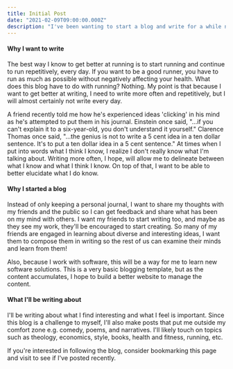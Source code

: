 ```yaml
---
title: Initial Post
date: "2021-02-09T09:00:00.000Z"
description: "I've been wanting to start a blog and write for a while now, so now I'm actually doing it."
---
```


#### Why I want to write

The best way I know to get better at running is to start running
and continue to run repetitively, every day. If you want to be a good runner,
you have to run as much as possible without negatively affecting
your health. What does this blog have to do with running? Nothing.
My point is that because I want to get better at writing, I need
to write more often and repetitively, but I will almost certainly
not write every day.

A friend recently told me how he's experienced ideas 'clicking' in
his mind as he's attempted to put them in his journal. Einstein once
said, "...if you can't explain it to a six-year-old, you don't understand
it yourself." Clarence Thomas once said, "...the genius is not to write a 5
cent idea in a ten dollar sentence. It's to put a ten dollar idea in a 5 cent sentence."
At times when I put into words what I think I know, I realize I don't
really know what I'm talking about. Writing more often, I hope, will
allow me to delineate between what I know and what I think I know. On top
of that, I want to be able to better elucidate what I do know.

#### Why I started a blog

Instead of only keeping a personal journal, I want to share my thoughts with
my friends and the public so I can get feedback and share what has been
on my mind with others. I want my friends to start writing too, and maybe
as they see my work, they'll be encouraged to start creating. So many of my
friends are engaged in learning about diverse and interesting ideas, I want them to
compose them in writing so the rest of us can examine their minds and learn
from them!

Also, because I work with software, this will be a way for me to learn
new software solutions. This is a very basic blogging template, but as
the content accumulates, I hope to build a better website to manage the
content.

#### What I'll be writing about

I'll be writing about what I find interesting and what I feel is important.
Since this blog is a challenge to myself, I'll also make posts that put me
outside my comfort zone e.g. comedy, poems, and narratives. I'll likely touch
on topics such as theology, economics, style, books, health and fitness, running,
etc.

If you're interested in following the blog, consider bookmarking this page and
visit to see if I've posted recently.

<!-- This is my first post on my new fake blog! How exciting!

I'm sure I'll write a lot more interesting things in the future.

Oh, and here's a great quote from this Wikipedia on
[salted duck eggs](https://en.wikipedia.org/wiki/Salted_duck_egg).

> A salted duck egg is a Chinese preserved food product made by soaking duck
> eggs in brine, or packing each egg in damp, salted charcoal. In Asian
> supermarkets, these eggs are sometimes sold covered in a thick layer of salted
> charcoal paste. The eggs may also be sold with the salted paste removed,
> wrapped in plastic, and vacuum packed. From the salt curing process, the
> salted duck eggs have a briny aroma, a gelatin-like egg white and a
> firm-textured, round yolk that is bright orange-red in color.

![Chinese Salty Egg](./salty_egg.jpg)

You can also write code blocks here!

```js
const saltyDuckEgg = "chinese preserved food product"
```

| Number | Title                                    | Year |
| :----- | :--------------------------------------- | ---: |
| 1      | Harry Potter and the Philosopher’s Stone | 2001 |
| 2      | Harry Potter and the Chamber of Secrets  | 2002 |
| 3      | Harry Potter and the Prisoner of Azkaban | 2004 |

[View raw (TEST.md)](https://raw.github.com/adamschwartz/github-markdown-kitchen-sink/master/README.md)

This is a paragraph.

    This is a paragraph.

# Header 1

## Header 2

    Header 1
    ========

    Header 2
    --------

# Header 1

## Header 2

### Header 3

#### Header 4

##### Header 5

###### Header 6

    # Header 1
    ## Header 2
    ### Header 3
    #### Header 4
    ##### Header 5
    ###### Header 6

# Header 1

## Header 2

### Header 3

#### Header 4

##### Header 5

###### Header 6

    # Header 1 #
    ## Header 2 ##
    ### Header 3 ###
    #### Header 4 ####
    ##### Header 5 #####
    ###### Header 6 ######

> Lorem ipsum dolor sit amet, consectetuer adipiscing elit. Aliquam hendrerit mi posuere lectus. Vestibulum enim wisi, viverra nec, fringilla in, laoreet vitae, risus.

    > Lorem ipsum dolor sit amet, consectetuer adipiscing elit. Aliquam hendrerit mi posuere lectus. Vestibulum enim wisi, viverra nec, fringilla in, laoreet vitae, risus.

> ## This is a header.
>
> 1. This is the first list item.
> 2. This is the second list item.
>
> Here's some example code:
>
>     Markdown.generate();

    > ## This is a header.
    > 1. This is the first list item.
    > 2. This is the second list item.
    >
    > Here's some example code:
    >
    >     Markdown.generate();

- Red
- Green
- Blue

* Red
* Green
* Blue

- Red
- Green
- Blue

```markdown
- Red
- Green
- Blue

* Red
* Green
* Blue

- Red
- Green
- Blue
```

- `code goes` here in this line
- **bold** goes here

```markdown
- `code goes` here in this line
- **bold** goes here
```

1. Buy flour and salt
1. Mix together with water
1. Bake

```markdown
1. Buy flour and salt
1. Mix together with water
1. Bake
```

1. `code goes` here in this line
1. **bold** goes here

```markdown
1. `code goes` here in this line
1. **bold** goes here
```

Paragraph:

    Code

<!--

    Paragraph:

        Code

---

---

---

---

---

    * * *

    ***

    *****

    - - -

    ---------------------------------------

This is [an example](http://example.com "Example") link.

[This link](http://example.com) has no title attr.

This is [an example][id] reference-style link.

[id]: http://example.com "Optional Title"

    This is [an example](http://example.com "Example") link.

    [This link](http://example.com) has no title attr.

    This is [an example] [id] reference-style link.

    [id]: http://example.com "Optional Title"

_single asterisks_

_single underscores_

**double asterisks**

**double underscores**

    *single asterisks*

    _single underscores_

    **double asterisks**

    __double underscores__

This paragraph has some `code` in it.

    This paragraph has some `code` in it.

![Alt Text](https://placehold.it/200x50 "Image Title")

    ![Alt Text](https://placehold.it/200x50 "Image Title") -->
